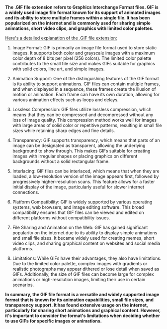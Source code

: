 **The .GIF file extension refers to Graphics Interchange Format files. GIF is a widely used image file format known for its support of animated images and its ability to store multiple frames within a single file. It has been popularized on the internet and is commonly used for sharing simple animations, short video clips, and graphics with limited color palettes.**

<ins>Here's a detailed explanation of the .GIF file extension:</ins>

1. Image Format: GIF is primarily an image file format used to store static images. It supports both color and grayscale images with a maximum color depth of 8 bits per pixel (256 colors). The limited color palette contributes to the small file size and makes GIFs suitable for graphics with solid colors, line art, and simple images.

2. Animation Support: One of the distinguishing features of the GIF format is its ability to support animations. GIF files can contain multiple frames, and when displayed in a sequence, these frames create the illusion of motion or animation. Each frame can have its own duration, allowing for various animation effects such as loops and delays.

3. Lossless Compression: GIF files utilize lossless compression, which means that they can be compressed and decompressed without any loss of image quality. This compression method works well for images with large areas of solid color or repetitive patterns, resulting in small file sizes while retaining sharp edges and fine details.

4. Transparency: GIF supports transparency, which means that parts of an image can be designated as transparent, allowing the underlying background to show through. This makes GIFs suitable for creating images with irregular shapes or placing graphics on different backgrounds without a solid rectangular frame.

5. Interlacing: GIF files can be interlaced, which means that when they are loaded, a low-resolution version of the image appears first, followed by progressively higher-resolution scans. This feature allows for a faster initial display of the image, particularly useful for slower internet connections.

6. Platform Compatibility: GIF is widely supported by various operating systems, web browsers, and image editing software. This broad compatibility ensures that GIF files can be viewed and edited on different platforms without compatibility issues.

7. File Sharing and Animation on the Web: GIF has gained significant popularity on the internet due to its ability to display simple animations and small file sizes. It became widely used for creating memes, short video clips, and sharing graphical content on websites and social media platforms.

8. Limitations: While GIFs have their advantages, they also have limitations. Due to the limited color palette, complex images with gradients or realistic photographs may appear dithered or lose detail when saved as GIFs. Additionally, the size of GIF files can become large for complex animations or high-resolution images, limiting their use in certain scenarios.

**In summary, the GIF file format is a versatile and widely supported image format that is known for its animation capabilities, small file sizes, and transparency support. It has found extensive usage on the internet, particularly for sharing short animations and graphical content. However, it's important to consider the format's limitations when deciding whether to use GIFs for specific images or animations.**
